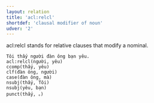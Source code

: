 ```yaml
---
layout: relation
title: 'acl:relcl'
shortdef: 'clausal modifier of noun'
udver: '2'
---
```


acl:relcl stands for relative clauses that modify a nominal.

~~~ sdparse
Tôi thấy người đàn ông bạn yêu.
acl:relcl(người, yêu)
ccomp(thấy, yêu)
clf(đàn ông, người)
case(đàn ông, mà)
nsubj(thấy, Tôi)
nsubj(yêu, bạn)
punct(thấy, 。)
~~~

<!-- Interlanguage links updated Po 11. listopadu 2024, 20:10:14 CET -->
